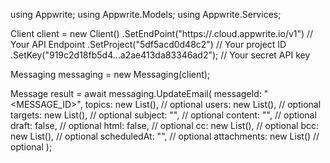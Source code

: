 using Appwrite;
using Appwrite.Models;
using Appwrite.Services;

Client client = new Client()
    .SetEndPoint("https://<REGION>.cloud.appwrite.io/v1") // Your API Endpoint
    .SetProject("5df5acd0d48c2") // Your project ID
    .SetKey("919c2d18fb5d4...a2ae413da83346ad2"); // Your secret API key

Messaging messaging = new Messaging(client);

Message result = await messaging.UpdateEmail(
    messageId: "<MESSAGE_ID>",
    topics: new List<string>(), // optional
    users: new List<string>(), // optional
    targets: new List<string>(), // optional
    subject: "<SUBJECT>", // optional
    content: "<CONTENT>", // optional
    draft: false, // optional
    html: false, // optional
    cc: new List<string>(), // optional
    bcc: new List<string>(), // optional
    scheduledAt: "", // optional
    attachments: new List<string>() // optional
);